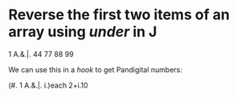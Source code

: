 # Reverse the first two items of an array using *under* in J

1 A.&.|. 44 77 88 99 

We can use this in a *hook* to get Pandigital numbers:

(#. 1 A.&.|. i.)each 2+i.10
